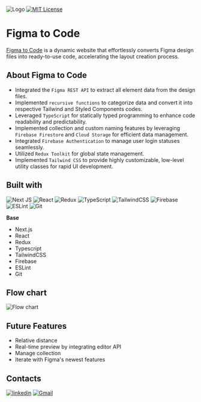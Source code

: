 
![Logo](https://i.imgur.com/XT4JJJa.png)
[![MIT License](https://img.shields.io/badge/License-MIT-blue.svg)](https://choosealicense.com/licenses/mit/)



# Figma to Code

[Figma to Code](https://figmatocode.vercel.app/) is a dynamic website that effortlessly converts Figma design files into ready-to-use code, accelerating the layout creation process.




## About Figma to Code
- Integrated the `Figma REST API` to extract all element data from the design files.
- Implemented `recursive functions` to categorize data and convert it into respective Tailwind and Styled Components codes.
- Leveraged `TypeScript` for statically typed programming to enhance code readability and predictability.
- Implemented collection and custom naming features by leveraging `Firebase Firestore` and `Cloud Storage` for efficient data management.
- Integrated `Firebase Authentication` to manage user login statuses seamlessly.
- Utilized `Redux Toolkit` for global state management.
- Implemented `Tailwind CSS` to provide highly customizable, low-level utility classes for rapid UI development.

## Built with

![Next JS](https://img.shields.io/badge/Next-black?style=for-the-badge&logo=next.js&logoColor=white)
![React](https://img.shields.io/badge/react-%2320232a.svg?style=for-the-badge&logo=react&logoColor=%2361DAFB)
![Redux](https://img.shields.io/badge/redux-%23593d88.svg?style=for-the-badge&logo=redux&logoColor=white)
![TypeScript](https://img.shields.io/badge/typescript-%23007ACC.svg?style=for-the-badge&logo=typescript&logoColor=white)
![TailwindCSS](https://img.shields.io/badge/tailwindcss-%2338B2AC.svg?style=for-the-badge&logo=tailwind-css&logoColor=white)
![Firebase](https://img.shields.io/badge/firebase-%23039BE5.svg?style=for-the-badge&logo=firebase)
![ESLint](https://img.shields.io/badge/ESLint-4B3263?style=for-the-badge&logo=eslint&logoColor=white)
![Git](https://img.shields.io/badge/git-%23F05033.svg?style=for-the-badge&logo=git&logoColor=white)

**Base**

- Next.js
- React
- Redux
- Typescript
- TailwindCSS
- Firebase
- ESLint
- Git



## Flow chart

![Flow chart](https://i.imgur.com/97Dc7sL.png)


## Future Features

- Relative distance
- Real-time preview by integrating editor API 
- Manage collection
- Iterate with Figma's newest features


## Contacts

[![linkedin](https://img.shields.io/badge/linkedin-0A66C2?style=for-the-badge&logo=linkedin&logoColor=white)](https://www.linkedin.com/in/tzunghaotuan)
[![Gmail](https://img.shields.io/badge/Gmail-D14836?style=for-the-badge&logo=gmail&logoColor=white)](https://mailto:gbs.tuan@gmail.com)

